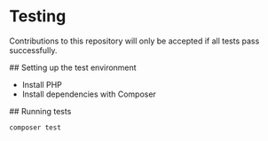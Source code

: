 # Testing

Contributions to this repository will only be accepted if all tests pass successfully.

## Setting up the test environment

* Install PHP
* Install dependencies with Composer

## Running tests

```bash
composer test
```
